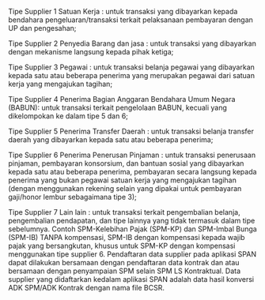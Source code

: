 
Tipe Supplier 1 Satuan Kerja : untuk transaksi yang dibayarkan kepada
bendahara pengeluaran/transaksi terkait pelaksanaan pembayaran dengan
UP dan pengesahan;

Tipe Supplier 2 Penyedia Barang dan jasa : untuk transaksi yang
dibayarkan dengan mekanisme langsung kepada pihak ketiga;

Tipe Supplier 3 Pegawai : untuk transaksi belanja pegawai yang
dibayarkan kepada satu atau beberapa penerima yang merupakan pegawai
dari satuan kerja yang mengajukan tagihan;

Tipe Supplier 4 Penerima Bagian Anggaran Bendahara Umum Negara (BABUN):
untuk transaksi terkait pengelolaan BABUN, kecuali yang dikelompokan ke
dalam tipe 5 dan 6;

Tipe Supplier 5 Penerima Transfer Daerah : untuk transaksi belanja
transfer daerah yang dibayarkan kepada satu atau beberapa penerima;

Tipe Supplier 6 Penerima Penerusan Pinjaman : untuk transaksi
penerusaan pinjaman, pembayaran konsorsium, dan bantuan sosial yang
dibayarkan kepada satu atau beberapa penerima, pembayaran secara
langsung kepada penerima yang bukan pegawai satuan kerja yang
mengajukan tagihan (dengan menggunakan rekening selain yang dipakai
untuk pembayaran gaji/honor lembur sebagaimana tipe 3);

Tipe Supplier 7 Lain lain : untuk transaksi terkait pengembalian
belanja, pengembalian pendapatan, dan tipe lainnya yang tidak termasuk
dalam tipe sebelumnya. Contoh SPM-Kelebihan Pajak (SPM-KP) dan
SPM-Imbal Bunga (SPM-IB) TANPA kompensasi, SPM-IB dengan kompensasi
kepada wajib pajak yang bersangkutan, khusus untuk SPM-KP dengan
kompensasi menggunakan tipe supplier 6. Pendaftaran data supplier pada
aplikasi SPAN dapat dilakukan bersamaan dengan pendaftaran data kontrak
dan atau bersamaan dengan penyampaian SPM selain SPM LS Kontraktual.
Data supplier yang didaftarkan kedalam aplikasi SPAN adalah data hasil
konversi ADK SPM/ADK Kontrak dengan nama file BCSR.
